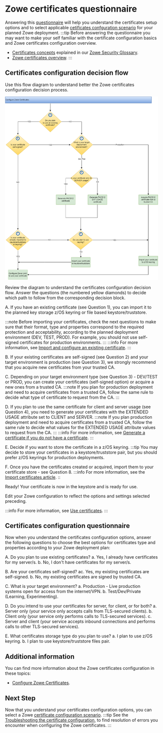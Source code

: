 # Zowe certificates questionnaire

Answering this [questionnaire](#certificates-configuration-questionnaire) will help you understand the certificates setup options and to select applicable [cetificates confguration scenario](certificate-configuration-scenarios.md) 
for your planned Zowe deployment.
:::tip
Before answering the questionnaire you may want to make your self familiar with the certificate configuration basics and Zowe certificates configuration overview.
- [Certificates concepts](../appendix/zowe-security-glossary#certificate-concepts) explained in our [Zowe Security Glossary](../appendix/zowe-security-glossary).
- [Zowe certificates overview](../getting-started/zowe-certificates-overview).
:::

## Certificates configuration decision flow

Use this flow diagram to understand better the Zowe certificates configuration decision process.

![Certificates configuration decision tree](../images/install/config-certificates.png)

Review the diagram to understand the certificates configuration decision flow.
Answer the questions (the numbered yellow diamonds) to decide which path to follow from the corresponding decision block.

A. If you have an existing certificate (see Question 1), you can import it to the planned key storage z/OS keyring or file based keystore/truststore.

:::note
Before importing your certificates, check the next questions to make sure that their format, type and properties correspond to the required protection and acceptability, according to the planned deployment environment (DEV, TEST, PROD).
For example, you should not use self-signed certificates for production environments.
:::
:::info
For more information, see [Import and configure an existing certificate](./import-certificates.md).
:::

B. If your existing certificates are self-signed (see Question 2) and your target environment is production (see Question 3), we strongly recommend that you acquire new certificates from your trusted CA.

C. Depending on your target environment type (see Question 3) - DEV/TEST or PROD, you can create your certificates (self-signed option) or acquire a new ones from a trusted CA.
   :::note
   If you plan for production deployment and need to acquire certificates from a trusted CA, follow the same rule to decide what type of certificate to request from the CA.
   :::

D. If you plan to use the same certificate for client and server usage (see Question 4), you need to generate your certificates with the EXTENDED USAGE attribute set to CLIENT and SERVER.
   :::note
   If you plan production deployment and need to acquire certificates from a trusted CA, follow the same rule to decide what values for the EXTENDED USAGE attribute values to request from the CA.
   :::
   :::info
   For more information, see [Generate a certificate if you do not have a certificate](./generate-certificates.md).
   :::

E. Decide if you want to store the certificate in a z/OS keyring.
   :::tip
   You may decide to store your certificates in a keystore/truststore pair, but you should prefer z/OS keyrings for production deployments.

F. Once you have the certificates created or acquired, import them to your certificate store - see Question 8.
   :::info
   For more information, see the [Import certificates article](./import-certificates.md).
   ::

Ready! Your certificate is now in the keystore and is ready for use.

Edit your Zowe configuration to reflect the options and settings selected preceding.

:::info
For more information, see [Use certificates](./use-certificates.md).
:::

## Certificates configuration questionnaire

Now when you understand the certificates configuration options, answer the following questions
to choose the best options for certificates type and properties according to your Zowe deployment plan:

A. Do you plan to use existing certificates?
   a. Yes, I already have certificates for my server/s.
   b. No, I don't have certificates for my server/s.
   
B. Are your certificates self-signed?
   ac. Yes, my existing certificates are self-signed.
   b. No, my existing certificates are signed by trusted CA.

C. What is your target environment?
   a. Production - Live production systems open for access from the internet/VPN.
   b. Test/Dev/Private (Learning, Experimenting).

D. Do you intend to use your certificates for server, for client, or for both?
   a. Server only (your service only accepts calls from TLS-secured clients).
   b. Client only (your service only performs calls to TLS-secured services).
   c. Server and client (your service accepts inbound connections and performs calls to other TLS-secured services).

E. What certificates storage type do you plan to use?
   a. I plan to use z/OS keyring.
   b. I plan to use keystore/truststore files pair.

## Additional information

You can find more information about the Zowe certificates configuration in these topics:
- [Configure Zowe Certificates](./configure-certificates).

## Next Step
Now that you understand your certificates configuration options, you can select a Zowe [certificate configuration scenario](certificate-configuration-scenarios.md).
:::tip
See the [Troubleshooting the certificate configuration](../troubleshoot/troubleshoot-zos-certificate.md), to find resolution of errors you encounter when configuring the Zowe certificates.
:::
